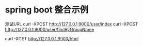 spring boot 整合示例
=======================



测试URL
curl -XPOST http://127.0.0.1:9000/user/index
curl -XPOST http://127.0.0.1:9000/user/findByGroupName


curl -XGET http://127.0.0.1:9000/html
